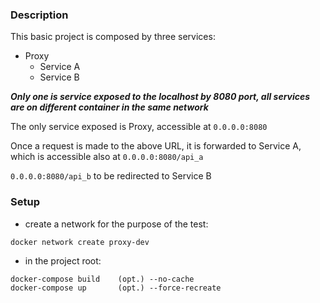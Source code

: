 
### Description
This basic project is composed by three services:
* Proxy
  * Service A
  * Service B

**_Only one  is service exposed to the localhost by 8080 port, all services are on different container in the same network_**

The only service exposed is Proxy, accessible at `0.0.0.0:8080`

Once a request is made to the above URL, it is forwarded to Service A, which is accessible also at `0.0.0.0:8080/api_a`

`0.0.0.0:8080/api_b` to be redirected to Service B



### Setup

- create a network for the purpose of the test:
```
docker network create proxy-dev
```
- in the project root:
```
docker-compose build    (opt.) --no-cache
docker-compose up       (opt.) --force-recreate
```